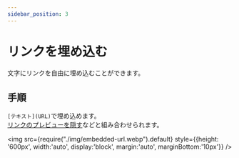 ```yaml
---
sidebar_position: 3
---
```


# リンクを埋め込む

文字にリンクを自由に埋め込むことができます。

## 手順

`[テキスト](URL)`で埋め込めます。  
[リンクのプレビューを隠す](/tutorial/decoration/hide-preview)などと組み合わせられます。

<img src={require("./img/embedded-url.webp").default}
style={{height: '600px', width:'auto', display:'block', margin:'auto', marginBottom:'10px'}} />
